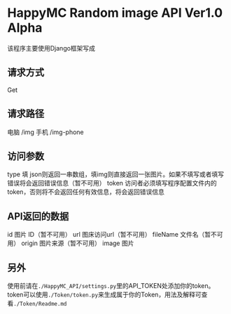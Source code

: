 # HappyMC Random image API Ver1.0 Alpha
该程序主要使用Django框架写成

## 请求方式

Get

## 请求路径
电脑    /img
手机    /img-phone

## 访问参数
type	填 json则返回一串数组，填img则直接返回一张图片。如果不填写或者填写错误将会返回错误信息（暂不可用）
token	访问者必须填写程序配置文件内的token，否则将不会返回任何有效信息，将会返回错误信息

## API返回的数据
id  图片 ID（暂不可用）
url	图床访问url（暂不可用）
fileName	文件名（暂不可用）
origin	图片来源（暂不可用）
image	图片

## 另外
使用前请在```./HappyMC_API/settings.py```里的API_TOKEN处添加你的token。token可以使用```./Token/token.py```来生成属于你的Token，用法及解释可查看```./Token/Readme.md```
